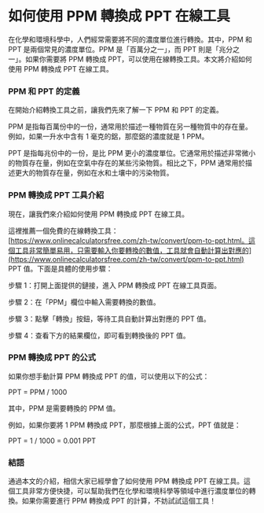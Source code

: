 如何使用 PPM 轉換成 PPT 在線工具
=====================

在化學和環境科學中，人們經常需要將不同的濃度單位進行轉換。其中，PPM 和 PPT 是兩個常見的濃度單位。PPM 是「百萬分之一」，而 PPT 則是「兆分之一」。如果你需要將 PPM 轉換成 PPT，可以使用在線轉換工具。本文將介紹如何使用 PPM 轉換成 PPT 在線工具。

### PPM 和 PPT 的定義

在開始介紹轉換工具之前，讓我們先來了解一下 PPM 和 PPT 的定義。

PPM 是指每百萬份中的一份，通常用於描述一種物質在另一種物質中的存在量。例如，如果一升水中含有 1 毫克的鋁，那麼鋁的濃度就是 1 PPM。

PPT 是指每兆份中的一份，是比 PPM 更小的濃度單位。它通常用於描述非常微小的物質存在量，例如在空氣中存在的某些污染物質。相比之下，PPM 通常用於描述更大的物質存在量，例如在水和土壤中的污染物質。

### PPM 轉換成 PPT 工具介紹

現在，讓我們來介紹如何使用 PPM 轉換成 PPT 在線工具。

這裡推薦一個免費的在線轉換工具：[https://www.onlinecalculatorsfree.com/zh-tw/convert/ppm-to-ppt.html。這個工具非常簡單易用，只需要輸入你要轉換的數值，工具就會自動計算出對應的](https://www.onlinecalculatorsfree.com/zh-tw/convert/ppm-to-ppt.html) PPT 值。下面是具體的使用步驟：

步驟 1：打開上面提供的鏈接，進入 PPM 轉換成 PPT 在線工具頁面。

步驟 2：在「PPM」欄位中輸入需要轉換的數值。

步驟 3：點擊「轉換」按鈕，等待工具自動計算出對應的 PPT 值。

步驟 4：查看下方的結果欄位，即可看到轉換後的 PPT 值。

### PPM 轉換成 PPT 的公式

如果你想手動計算 PPM 轉換成 PPT 的值，可以使用以下的公式：

PPT = PPM / 1000

其中，PPM 是需要轉換的 PPM 值。

例如，如果你要將 1 PPM 轉換成 PPT，那麼根據上面的公式，PPT 值就是：

PPT = 1 / 1000 = 0.001 PPT

### 結語

通過本文的介紹，相信大家已經學會了如何使用 PPM 轉換成 PPT 在線工具。這個工具非常方便快捷，可以幫助我們在化學和環境科學等領域中進行濃度單位的轉換。如果你需要進行 PPM 轉換成 PPT 的計算，不妨試試這個工具！